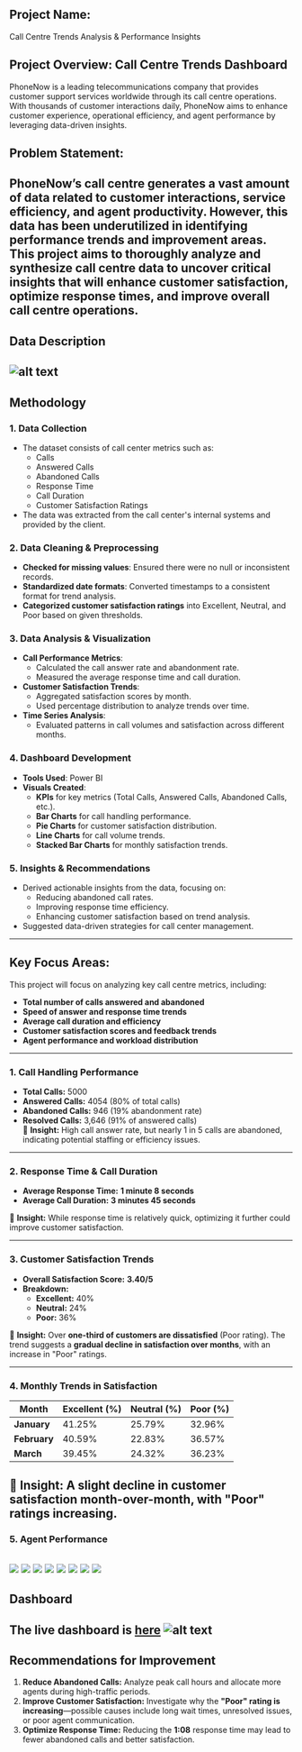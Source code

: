 ## **Project Name:**  
Call Centre Trends Analysis & Performance Insights  

## **Project Overview: Call Centre Trends Dashboard**  
PhoneNow is a leading telecommunications company that provides customer support services worldwide through its call centre operations. With thousands of customer interactions daily, PhoneNow aims to enhance customer experience, operational efficiency, and agent performance by leveraging data-driven insights.  

## **Problem Statement:**  
PhoneNow’s call centre generates a vast amount of data related to customer interactions, service efficiency, and agent productivity. However, this data has been underutilized in identifying performance trends and improvement areas. This project aims to thoroughly analyze and synthesize call centre data to uncover critical insights that will enhance customer satisfaction, optimize response times, and improve overall call centre operations.  
---
## **Data Description**
![alt text](image.png)
---
## **Methodology**
### **1. Data Collection**
- The dataset consists of call center metrics such as:
  - Calls  
  - Answered Calls  
  - Abandoned Calls  
  - Response Time  
  - Call Duration  
  - Customer Satisfaction Ratings  
- The data was extracted from the call center's internal systems and provided by the client.

### **2. Data Cleaning & Preprocessing**
- **Checked for missing values**: Ensured there were no null or inconsistent records.  
- **Standardized date formats**: Converted timestamps to a consistent format for trend analysis.  
- **Categorized customer satisfaction ratings** into Excellent, Neutral, and Poor based on given thresholds.  

### **3. Data Analysis & Visualization**
- **Call Performance Metrics**:
  - Calculated the call answer rate and abandonment rate.
  - Measured the average response time and call duration.
- **Customer Satisfaction Trends**:
  - Aggregated satisfaction scores by month.
  - Used percentage distribution to analyze trends over time.
- **Time Series Analysis**:
  - Evaluated patterns in call volumes and satisfaction across different months.

### **4. Dashboard Development**
- **Tools Used**: Power BI  
- **Visuals Created**:
  - **KPIs** for key metrics (Total Calls, Answered Calls, Abandoned Calls, etc.).
  - **Bar Charts** for call handling performance.
  - **Pie Charts** for customer satisfaction distribution.
  - **Line Charts** for call volume trends.
  - **Stacked Bar Charts** for monthly satisfaction trends.

### **5. Insights & Recommendations**
- Derived actionable insights from the data, focusing on:
  - Reducing abandoned call rates.
  - Improving response time efficiency.
  - Enhancing customer satisfaction based on trend analysis.
- Suggested data-driven strategies for call center management.
---


## **Key Focus Areas:**  
This project will focus on analyzing key call centre metrics, including:  
- **Total number of calls answered and abandoned**  
- **Speed of answer and response time trends**  
- **Average call duration and efficiency**  
- **Customer satisfaction scores and feedback trends**  
- **Agent performance and workload distribution**  

---

### **1. Call Handling Performance**  
- **Total Calls:** 5000
- **Answered Calls:** 4054 (80% of total calls)  
- **Abandoned Calls:** 946 (19% abandonment rate)  
- **Resolved Calls:** 3,646 (91% of answered calls)  
🔹 **Insight:** High call answer rate, but nearly 1 in 5 calls are abandoned, indicating potential staffing or efficiency issues.

---

### **2. Response Time & Call Duration**  
- **Average Response Time:** **1 minute 8 seconds**  
- **Average Call Duration:** **3 minutes 45 seconds**  

🔹 **Insight:** While response time is relatively quick, optimizing it further could improve customer satisfaction.

---

### **3. Customer Satisfaction Trends**  
- **Overall Satisfaction Score:** **3.40/5**  
- **Breakdown:**  
  - **Excellent:** 40%  
  - **Neutral:** 24%  
  - **Poor:** 36%  

🔹 **Insight:** Over **one-third of customers are dissatisfied** (Poor rating). The trend suggests a **gradual decline in satisfaction over months**, with an increase in "Poor" ratings.

---

### **4. Monthly Trends in Satisfaction**  
| Month | Excellent (%) | Neutral (%) | Poor (%) |
|-------|-------------|-------------|----------|
| **January** | 41.25% | 25.79% | 32.96% |
| **February** | 40.59% | 22.83% | 36.57% |
| **March** | 39.45% | 24.32% | 36.23% |

🔹 **Insight:** A **slight decline in customer satisfaction** month-over-month, with "Poor" ratings increasing.
---

### **5. Agent Performance**
![](<Screenshot 2025-03-05 165419.png>) ![](<Screenshot 2025-03-05 165351.png>) ![](<Screenshot 2025-03-05 165650.png>) ![](<Screenshot 2025-03-05 165623.png>) ![](<Screenshot 2025-03-05 165553.png>) ![](<Screenshot 2025-03-05 165530.png>) ![](<Screenshot 2025-03-05 165507.png>) ![](<Screenshot 2025-03-05 165447.png>)
---
## **Dashboard**
The live dashboard is [here](https://app.powerbi.com/links/PHJSQTNC5Z?ctid=4331c42e-69e8-40d9-af18-dd96b78416b7&pbi_source=linkShare)
![alt text](<Screenshot 2025-03-05 163619.png>)
---
## **Recommendations for Improvement**
1. **Reduce Abandoned Calls:** Analyze peak call hours and allocate more agents during high-traffic periods.  
2. **Improve Customer Satisfaction:** Investigate why the **"Poor" rating is increasing**—possible causes include long wait times, unresolved issues, or poor agent communication.  
3. **Optimize Response Time:** Reducing the **1:08** response time may lead to fewer abandoned calls and better satisfaction.  
